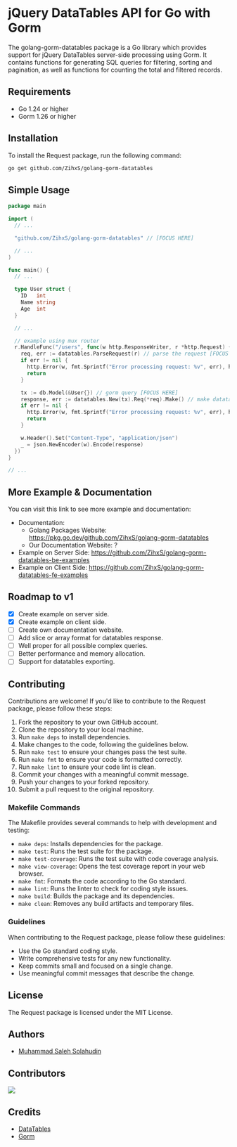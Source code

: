 # jQuery DataTables API for Go with Gorm

The golang-gorm-datatables package is a Go library which provides support for jQuery DataTables server-side processing using Gorm. It contains functions for generating SQL queries for filtering, sorting and pagination, as well as functions for counting the total and filtered records.

## Requirements

- Go 1.24 or higher
- Gorm 1.26 or higher

## Installation

To install the Request package, run the following command:

```bash
go get github.com/ZihxS/golang-gorm-datatables
```

## Simple Usage

```go
package main

import (
  // ...

  "github.com/ZihxS/golang-gorm-datatables" // [FOCUS HERE]

  // ...
)

func main() {
  // ...

  type User struct {
    ID   int
    Name string
    Age  int
  }

  // ...

  // example using mux router
  r.HandleFunc("/users", func(w http.ResponseWriter, r *http.Request) {
    req, err := datatables.ParseRequest(r) // parse the request [FOCUS HERE]
    if err != nil {
      http.Error(w, fmt.Sprintf("Error processing request: %v", err), http.StatusInternalServerError)
      return
    }

    tx := db.Model(&User{}) // gorm query [FOCUS HERE]
    response, err := datatables.New(tx).Req(*req).Make() // make datatables [FOCUS HERE]
    if err != nil {
      http.Error(w, fmt.Sprintf("Error processing request: %v", err), http.StatusInternalServerError)
      return
    }

    w.Header().Set("Content-Type", "application/json")
    _ = json.NewEncoder(w).Encode(response)
  })
}

// ...
```

## More Example & Documentation

You can visit this link to see more example and documentation:
- Documentation:
  - Golang Packages Website: https://pkg.go.dev/github.com/ZihxS/golang-gorm-datatables
  - Our Documentation Website: ?
- Example on Server Side: https://github.com/ZihxS/golang-gorm-datatables-be-examples
- Example on Client Side: https://github.com/ZihxS/golang-gorm-datatables-fe-examples

## Roadmap to v1

- [x] Create example on server side.
- [x] Create example on client side.
- [ ] Create own documentation website.
- [ ] Add slice or array format for datatables response.
- [ ] Well proper for all possible complex queries.
- [ ] Better performance and memory allocation.
- [ ] Support for datatables exporting.

## Contributing

Contributions are welcome! If you'd like to contribute to the Request package, please follow these steps:

1. Fork the repository to your own GitHub account.
2. Clone the repository to your local machine.
3. Run `make deps` to install dependencies.
4. Make changes to the code, following the guidelines below.
5. Run `make test` to ensure your changes pass the test suite.
6. Run `make fmt` to ensure your code is formatted correctly.
7. Run `make lint` to ensure your code lint is clean.
8. Commit your changes with a meaningful commit message.
9. Push your changes to your forked repository.
10. Submit a pull request to the original repository.

### Makefile Commands

The Makefile provides several commands to help with development and testing:

* `make deps`: Installs dependencies for the package.
* `make test`: Runs the test suite for the package.
* `make test-coverage`: Runs the test suite with code coverage analysis.
* `make view-coverage`: Opens the test coverage report in your web browser.
* `make fmt`: Formats the code according to the Go standard.
* `make lint`: Runs the linter to check for coding style issues.
* `make build`: Builds the package and its dependencies.
* `make clean`: Removes any build artifacts and temporary files.

### Guidelines

When contributing to the Request package, please follow these guidelines:

* Use the Go standard coding style.
* Write comprehensive tests for any new functionality.
* Keep commits small and focused on a single change.
* Use meaningful commit messages that describe the change.

## License

The Request package is licensed under the MIT License.

## Authors

* [Muhammad Saleh Solahudin](https://github.com/ZihxS)

## Contributors

<a href="https://github.com/ZihxS/golang-gorm-datatables/graphs/contributors">
  <img src="https://contributors-img.web.app/image?repo=ZihxS/golang-gorm-datatables" />
</a>

## Credits

- [DataTables](https://datatables.net)
- [Gorm](https://gorm.io)
